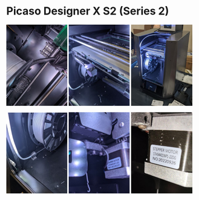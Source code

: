 # Picaso Designer X S2 (Series 2)

<p float="left">
  <img src="./img/0_X_S2.jpg" width="32%" title="0_X_S2"/>
  <img src="./img/1_X_S2.jpg" width="32%" title="1_X_S2"/> 
  <img src="./img/2_X_S2.jpg" width="32%" title="2_X_S2"/>
</p>

<p float="left">
  <img src="./img/3_X_S2.jpg" width="32%" title="3_X_S2"/>
  <img src="./img/4_X_S2.jpg" width="32%" title="4_X_S2"/> 
  <img src="./img/5_X_S2.jpg" width="32%" title="4_X_S2"/> 
</p>
